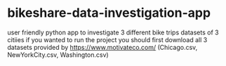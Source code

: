 # bikeshare-data-investigation-app
user friendly python app to investigate 3 different bike trips datasets of 3 citiies
if you wanted to run the project you should first download all 3 datasets provided by https://www.motivateco.com/ (Chicago.csv, NewYorkCity.csv, Washington.csv)
